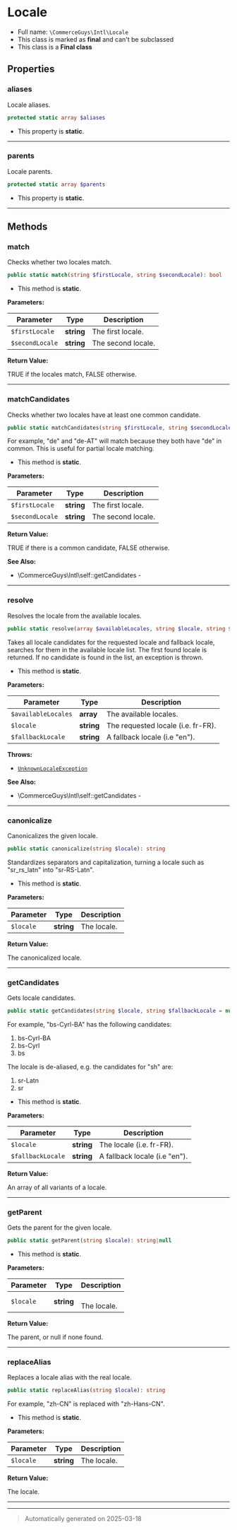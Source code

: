 
# Locale





* Full name: `\CommerceGuys\Intl\Locale`
* This class is marked as **final** and can't be subclassed
* This class is a **Final class**



## Properties


### aliases

Locale aliases.

```php
protected static array $aliases
```



* This property is **static**.


***

### parents

Locale parents.

```php
protected static array $parents
```



* This property is **static**.


***

## Methods


### match

Checks whether two locales match.

```php
public static match(string $firstLocale, string $secondLocale): bool
```



* This method is **static**.




**Parameters:**

| Parameter | Type | Description |
|-----------|------|-------------|
| `$firstLocale` | **string** | The first locale. |
| `$secondLocale` | **string** | The second locale. |


**Return Value:**

TRUE if the locales match, FALSE otherwise.




***

### matchCandidates

Checks whether two locales have at least one common candidate.

```php
public static matchCandidates(string $firstLocale, string $secondLocale): bool
```

For example, "de" and "de-AT" will match because they both have
"de" in common. This is useful for partial locale matching.

* This method is **static**.




**Parameters:**

| Parameter | Type | Description |
|-----------|------|-------------|
| `$firstLocale` | **string** | The first locale. |
| `$secondLocale` | **string** | The second locale. |


**Return Value:**

TRUE if there is a common candidate, FALSE otherwise.




**See Also:**

* \CommerceGuys\Intl\self::getCandidates - 

***

### resolve

Resolves the locale from the available locales.

```php
public static resolve(array $availableLocales, string $locale, string $fallbackLocale = null): string
```

Takes all locale candidates for the requested locale
and fallback locale, searches for them in the available
locale list. The first found locale is returned.
If no candidate is found in the list, an exception is thrown.

* This method is **static**.




**Parameters:**

| Parameter | Type | Description |
|-----------|------|-------------|
| `$availableLocales` | **array** | The available locales. |
| `$locale` | **string** | The requested locale (i.e. fr-FR). |
| `$fallbackLocale` | **string** | A fallback locale (i.e &quot;en&quot;). |




**Throws:**

- [`UnknownLocaleException`](./Exception/UnknownLocaleException.md)



**See Also:**

* \CommerceGuys\Intl\self::getCandidates - 

***

### canonicalize

Canonicalizes the given locale.

```php
public static canonicalize(string $locale): string
```

Standardizes separators and capitalization, turning
a locale such as "sr_rs_latn" into "sr-RS-Latn".

* This method is **static**.




**Parameters:**

| Parameter | Type | Description |
|-----------|------|-------------|
| `$locale` | **string** | The locale. |


**Return Value:**

The canonicalized locale.




***

### getCandidates

Gets locale candidates.

```php
public static getCandidates(string $locale, string $fallbackLocale = null): array
```

For example, "bs-Cyrl-BA" has the following candidates:
1) bs-Cyrl-BA
2) bs-Cyrl
3) bs

The locale is de-aliased, e.g. the candidates for "sh" are:
1) sr-Latn
2) sr

* This method is **static**.




**Parameters:**

| Parameter | Type | Description |
|-----------|------|-------------|
| `$locale` | **string** | The locale (i.e. fr-FR). |
| `$fallbackLocale` | **string** | A fallback locale (i.e &quot;en&quot;). |


**Return Value:**

An array of all variants of a locale.




***

### getParent

Gets the parent for the given locale.

```php
public static getParent(string $locale): string|null
```



* This method is **static**.




**Parameters:**

| Parameter | Type | Description |
|-----------|------|-------------|
| `$locale` | **string** | <br />The locale. |


**Return Value:**


The parent, or null if none found.




***

### replaceAlias

Replaces a locale alias with the real locale.

```php
public static replaceAlias(string $locale): string
```

For example, "zh-CN" is replaced with "zh-Hans-CN".

* This method is **static**.




**Parameters:**

| Parameter | Type | Description |
|-----------|------|-------------|
| `$locale` | **string** | The locale. |


**Return Value:**

The locale.




***


***
> Automatically generated on 2025-03-18
